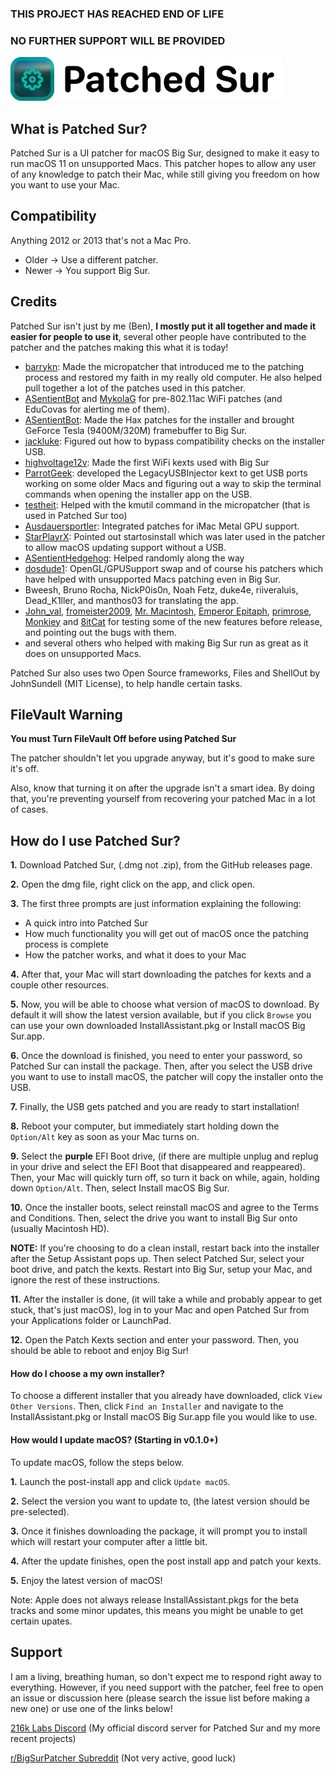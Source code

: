 
### THIS PROJECT HAS REACHED END OF LIFE
### NO FURTHER SUPPORT WILL BE PROVIDED


![Patched Sur](https://raw.githubusercontent.com/Ben216k/Patched-Sur/main/Extra%20Files/banner400.png)

## What is Patched Sur?

Patched Sur is a UI patcher for macOS Big Sur, designed to make it easy to run macOS 11 on unsupported Macs. This patcher hopes to allow any user of any knowledge to patch their Mac, while still giving you freedom on how you want to use your Mac.

## Compatibility
Anything 2012 or 2013 that's not a Mac Pro. 
- Older -> Use a different patcher.
- Newer -> You support Big Sur.

## Credits

Patched Sur isn't just by me (Ben), **I mostly put it all together and made it easier for people to use it**, several other people have contributed to the patcher and the patches making this what it is today!

- [barrykn](https://github.com/barrykn/): Made the micropatcher that introduced me to the patching process and restored my faith in my really old computer. He also helped pull together a lot of the patches used in this patcher.
- [ASentientBot](https://asentientbot.github.io/) and [MykolaG](https://github.com/khronokernel) for pre-802.11ac WiFi patches (and EduCovas for alerting me of them).
- [ASentientBot](https://asentientbot.github.io/): Made the Hax patches for the installer and brought GeForce Tesla (9400M/320M) framebuffer to Big Sur.
- [jackluke](https://forums.macrumors.com/members/jackluke.1133911/): Figured out how to bypass compatibility checks on the installer USB.
- [highvoltage12v](https://forums.macrumors.com/members/highvoltage12v.883629/): Made the first WiFi kexts used with Big Sur
- [ParrotGeek](https://parrotgeek.com/): developed the LegacyUSBInjector kext to get USB ports working on some older Macs and figuring out a way to skip the terminal commands when opening the installer app on the USB.
- [testheit](https://forums.macrumors.com/members/testheit.1133139/): Helped with the kmutil command in the micropatcher (that is used in Patched Sur too)
- [Ausdauersportler](https://github.com/Ausdauersportler): Integrated patches for iMac Metal GPU support.
- [StarPlayrX](https://github.com/starplayrx/): Pointed out startosinstall which was later used in the patcher to allow macOS updating support without a USB.
- [ASentientHedgehog](https://github.com/moosethegoose2213/): Helped randomly along the way
- [dosdude1](http://dosdude1.com/): OpenGL/GPUSupport swap and of course his patchers which have helped with unsupported Macs patching even in Big Sur.
- Bweesh, Bruno Rocha, NickP0is0n, Noah Fetz, duke4e, riiveraluis, Dead_K1ller, and manthos03 for translating the app.
- [John_val](https://www.reddit.com/user/John_val), [fromeister2009](https://www.reddit.com/user/fromeister2009), [Mr. Macintosh](https://mrmacintosh.com/), [Emperor Epitaph](https://www.youtube.com/channel/UCxGV-Up88t5D4CpcvLS43lw), [primrose](https://snowbellium.net/), [Monkiey](https://twitter.com/Monkiey2) and [8itCat](https://github.com/8itCat/) for testing some of the new features before release, and pointing out the bugs with them.
- and several others who helped with making Big Sur run as great as it does on unsupported Macs.

Patched Sur also uses two Open Source frameworks, Files and ShellOut by JohnSundell (MIT License), to help handle certain tasks.

## FileVault Warning 
**You must Turn FileVault Off before using Patched Sur**

The patcher shouldn't let you upgrade anyway, but it's good to make sure it's off.

Also, know that turning it on after the upgrade isn't a smart idea. By doing that, you're preventing yourself from recovering your patched Mac in a lot of cases. 

## How do I use Patched Sur?

**1.** Download Patched Sur, (.dmg not .zip), from the GitHub releases page.

**2.** Open the dmg file, right click on the app, and click open.

**3.** The first three prompts are just information explaining the following:
   - A quick intro into Patched Sur
   - How much functionality you will get out of macOS once the patching process is complete
   - How the patcher works, and what it does to your Mac

**4.** After that, your Mac will start downloading the patches for kexts and a couple other resources.

**5.** Now, you will be able to choose what version of macOS to download. By default it will show the latest version available, but if you click `Browse` you can use your own downloaded InstallAssistant.pkg or Install macOS Big Sur.app.

**6.** Once the download is finished, you need to enter your password, so Patched Sur can install the package. Then, after you select the USB drive you want to use to install macOS, the patcher will copy the installer onto the USB.

**7.** Finally, the USB gets patched and you are ready to start installation!

**8.** Reboot your computer, but immediately start holding down the `Option/Alt` key as soon as your Mac turns on.

**9.** Select the __purple__ EFI Boot drive, (if there are multiple unplug and replug in your drive and select the EFI Boot that disappeared and reappeared).  Then, your Mac will quickly turn off, so turn it back on while, again, holding down `Option/Alt`. Then, select Install macOS Big Sur.

**10.** Once the installer boots, select reinstall macOS and agree to the Terms and Conditions. Then, select the drive you want to install Big Sur onto (usually Macintosh HD).

**NOTE:** If you're choosing to do a clean install, restart back into the installer after the Setup Assistant pops up. Then select Patched Sur, select your boot drive, and patch the kexts. Restart into Big Sur, setup your Mac, and ignore the rest of these instructions.

**11.** After the installer is done, (it will take a while and probably appear to get stuck, that's just macOS), log in to your Mac and open Patched Sur from your Applications folder or LaunchPad.

**12.** Open the Patch Kexts section and enter your password. Then, you should be able to reboot and enjoy Big Sur!

#### How do I choose a my own installer?

To choose a different installer that you already have downloaded, click `View Other Versions`. Then, click `Find an Installer` and navigate to the InstallAssistant.pkg or Install macOS Big Sur.app file you would like to use.

#### How would I update macOS? (Starting in v0.1.0+)

To update macOS, follow the steps below.

**1.** Launch the post-install app and click `Update macOS`.

**2.** Select the version you want to update to, (the latest version should be pre-selected).

**3.** Once it finishes downloading the package, it will prompt you to install which will restart your computer after a little bit.

**4.** After the update finishes, open the post install app and patch your kexts.

**5.** Enjoy the latest version of macOS!

Note: Apple does not always release InstallAssistant.pkgs for the beta tracks and some minor updates, this means you might be unable to get certain upates.

## Support

I am a living, breathing human, so don't expect me to respond right away to everything. However, if you need support with the patcher, feel free to open an issue or discussion here (please search the issue list before making a new one) or use one of the links below!

[216k Labs Discord](https://discord.gg/2DxVn4HDX6) (My official discord server for Patched Sur and my more recent projects)

[r/BigSurPatcher Subreddit](https://www.reddit.com/r/BigSurPatcher/) (Not very active, good luck)
